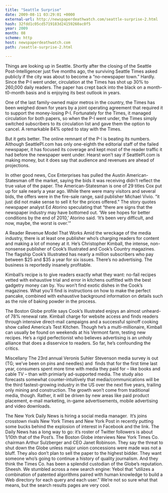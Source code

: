 ```yaml
---
title: "Seattle Surprise"
date: 2009-08-11 03:29:01 +0000
external-url: http://newspaperdeathwatch.com/seattle-surprise-2.html
hash: 32fdd1c05cd5719183d24159260ac0f5
year: 2009
month: 08
scheme: http
host: newspaperdeathwatch.com
path: /seattle-surprise-2.html

---
```


Things are looking up in Seattle. Shortly after the closing of the Seattle Post-Intelligencer just five months ago, the surviving Seattle Times asked publicly if the city was about to become a “no-newspaper town.” Hardly. Since the P-I went under, circulation at the Times has shot up 30% to 260,000 daily readers. The paper has crept back into the black on a month-t0-month basis and is enjoying its best outlook in years.

One of the last family-owned major metros in the country, the Times has been weighed down for years by a joint operating agreement that required it to support the money-losing P-I. Fortunately for the Times, it managed circulation for both papers, so when the P-I went under, the Times simply switched subscribers to its circulation list and gave them the option to cancel. A remarkable 84% opted to stay with the Times.

 

But it gets better. The online remnant of the P-I is beating its numbers. Although SeattlePI.com has only one-eighth the editorial staff of the failed newspaper, it has focused its coverage and kept most of the reader traffic it had before the newspaper went under. Hearst won’t say if SeattlePI.com is making money, but it does say that audience and revenues are ahead of projections.

In other good news, Cox Enterprises has pulled the Austin American-Statesman off the market, saying the bids it was receiving didn’t reflect the true value of the paper. The American-Statesman is one of 29 titles Cox put up for sale nearly a year ago. While there were many visitors and several bids, the offers were in the fire-sale range, said publisher Michael Vivio. “it just did not make sense to sell it for the prices offered.” The story quotes newspaper analyst Ed Atorino speculating that “there are signs that the newspaper industry may have bottomed out. ‘We see hopes for better conditions by the end of 2010,’ Atorino said. ‘It’s been very difficult, and now, maybe, the worst is over.’”

A Reader Revenue Model That Works
Amid the wreckage of the media industry, there is at least one publisher who’s charging readers for content and making a lot of money at it. He’s Christopher Kimball, the intense, non-nonsense publisher of Cook’s Illustrated and Cook’s Country magazines. The flagship Cook’s Illustrated has nearly a million subscribers who pay between $25 and $35 a year for six issues. There’s no advertising. The business is reportedly insanely profitable.

Kimball’s recipe is to give readers exactly what they want: no-fail recipes vetted with exhaustive trial and error in kitchens outfitted with the best gadgetry money can by. You won’t find exotic dishes in the Cook’s magazines. What you’ll find is instructions on how to make the perfect pancake, combined with exhaustive background information on details such as the role of baking powder in the process.

The Boston Globe profile says Cook’s Illustrated enjoys an almost unheard-of 78% renewal rate. Kimball charge for website access and finds readers through intensive direct-mail campaigns and a successful spinoff cooking show called America’s Test Kitchen. Though he’s a multi-millionaire, Kimball can usually be found on weekends at his Vermont farm, testing new recipes. He’s a rigid perfectionist who believes advertising is an unholy alliance that does a disservice to readers. So far, he’s confounding the critics.

Miscellany
The 23rd annual Veronis Suhler Stevenson media survey is out (TG; we’ve been on pins and needles) and  finds that for the first time last year, consumers spent more time with media they paid for – like books and cable TV – than with primiarly ad-supported media. The study also forecasts somewhat counter-intuitively that media/communications will be the third fastest-growing industry in the US over the next five years, trailing only mining and construction. The growth won’t come from traditional media, though. Rather, it will be driven by new areas like paid product placement, e-mail marketing, in-game advertisements, mobile advertising and video downloads.

The New York Daily News is hiring a social media manager.  It’s joins crosstown rivals New York Times and New York Post in recently putting some bucks behind the explosion of interest in Facebook and the link. The Daily News has a long way to go: it’s roster of Twitter followers is about 1/10th that of the Post’s.
The Boston Globe interviews New York Times Co. chairman Arthur Sulzberger and CEO Janet Robinson. They say the threat to shut down the Globe unless major union concessions were made was not a bluff. They also don’t plan to sell the paper to the highest bidder. They want someone who’s going to continue a history of quality journalism. And they think the Times Co. has been a splendid custodian of the Globe’s reputation. Sheesh.
We stumbled across a new search engine: Yebol that “utilizes a combination of patented algorithms paired with human knowledge to build a Web directory for each query and each user.” We’re not so sure what that means, but the search results pages are very cool.












